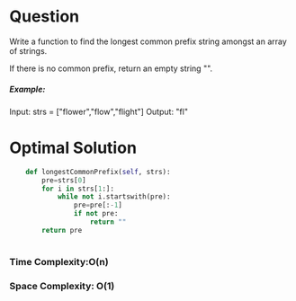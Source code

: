 # Question

Write a function to find the longest common prefix string amongst an array of strings.

If there is no common prefix, return an empty string "".

##### Example:
Input: strs = ["flower","flow","flight"]
Output: "fl"

# Optimal Solution
``` python
    def longestCommonPrefix(self, strs):
        pre=strs[0]
        for i in strs[1:]:
            while not i.startswith(pre):
                pre=pre[:-1]
                if not pre:
                    return ""
        return pre
            
```
### Time Complexity:O(n)
### Space Complexity: O(1)
